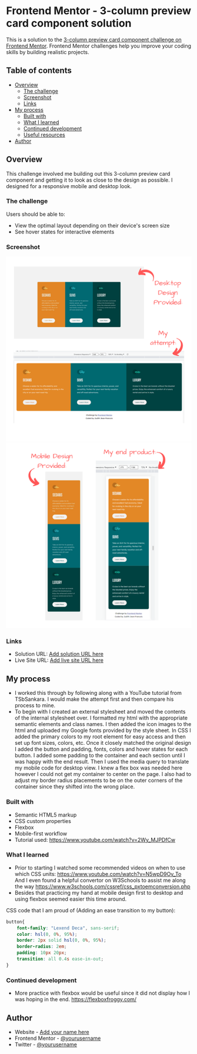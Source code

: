 # Frontend Mentor - 3-column preview card component solution

This is a solution to the [3-column preview card component challenge on Frontend Mentor](https://www.frontendmentor.io/challenges/3column-preview-card-component-pH92eAR2-). Frontend Mentor challenges help you improve your coding skills by building realistic projects. 

## Table of contents

- [Overview](#overview)
  - [The challenge](#the-challenge)
  - [Screenshot](#screenshot)
  - [Links](#links)
- [My process](#my-process)
  - [Built with](#built-with)
  - [What I learned](#what-i-learned)
  - [Continued development](#continued-development)
  - [Useful resources](#useful-resources)
- [Author](#author)



## Overview

This challenge involved me building out this 3-column preview card component and getting it to look as close to the design as possible.
I designed for a responsive mobile and desktop look. 

### The challenge

Users should be able to:

- View the optimal layout depending on their device's screen size
- See hover states for interactive elements

### Screenshot
   <img src="images/Dev Screenshots.png">
    <img src="images/Dev Screenshots (1).png">

### Links

- Solution URL: [Add solution URL here](https://your-solution-url.com)
- Live Site URL: [Add live site URL here](https://your-live-site-url.com)

## My process

- I worked this through by following along with a YouTube tutorial from TSbSankara. I would make the attempt first and then compare his process to mine. 
- To begin with I created an external stylesheet and moved the contents of the internal stylesheet over. I formatted my html with the appropriate semantic elements and class names. I then added the icon images to the html and uploaded my Google fonts provided by the style sheet. In CSS I added the primary colors to my root element for easy access and then set up font sizes, colors, etc. Once it closely matched the original design I added the button and padding, fonts, colors and hover states for each button. I added some padding to the container and each section until I was happy with the end result. Then I used the media query to translate my mobile code for desktop view. I knew a flex box was needed here however I could not get my container to center on the page. I also had to adjust my border radius placements to be on the outer corners of the container since they shifted into the wrong place. 


### Built with

- Semantic HTML5 markup
- CSS custom properties
- Flexbox
- Mobile-first workflow
- Tutorial used: https://www.youtube.com/watch?v=2Wy_MJPDfCw 


### What I learned

- Prior to starting I watched some recommended videos on when to use which CSS units: 
  https://www.youtube.com/watch?v=N5wpD9Ov_To
  And I even found a helpful convertor on W3Schools to assist me along the way
  https://www.w3schools.com/cssref/css_pxtoemconversion.php
- Besides that practicing my hand at mobile design first to desktop and using flexbox  seemed easier this time around. 



 CSS code that I am proud of (Adding an ease transition to my button): 
```css
button{
    font-family: "Lexend Deca", sans-serif;
    color: hsl(0, 0%, 95%);
    border: 2px solid hsl(0, 0%, 95%);
    border-radius: 2em;
    padding: 10px 20px;
    transition: all 0.4s ease-in-out;
}
```


### Continued development

- More practice with flexbox would be useful since it did not display how I was hoping in the end. https://flexboxfroggy.com/

## Author

- Website - [Add your name here](https://www.your-site.com)
- Frontend Mentor - [@yourusername](https://www.frontendmentor.io/profile/yourusername)
- Twitter - [@yourusername](https://www.twitter.com/yourusername)


